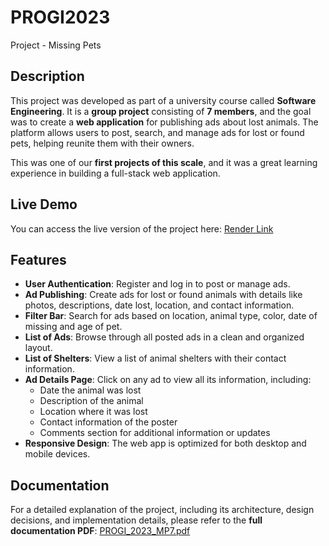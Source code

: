 # PROGI2023
Project - Missing Pets

## Description
This project was developed as part of a university course called **Software Engineering**. It is a **group project** consisting of **7 members**, and the goal was to create a **web application** for publishing ads about lost animals. The platform allows users to post, search, and manage ads for lost or found pets, helping reunite them with their owners.

This was one of our **first projects of this scale**, and it was a great learning experience in building a full-stack web application.

## Live Demo
You can access the live version of the project here: [Render Link](https://missing-pets-xpo8.onrender.com)

## Features
- **User Authentication**: Register and log in to post or manage ads.
- **Ad Publishing**: Create ads for lost or found animals with details like photos, descriptions, date lost, location, and contact information.
- **Filter Bar**: Search for ads based on location, animal type, color, date of missing and age of pet.
- **List of Ads**: Browse through all posted ads in a clean and organized layout.
- **List of Shelters**: View a list of animal shelters with their contact information.
- **Ad Details Page**: Click on any ad to view all its information, including:
  - Date the animal was lost
  - Description of the animal
  - Location where it was lost
  - Contact information of the poster
  - Comments section for additional information or updates
- **Responsive Design**: The web app is optimized for both desktop and mobile devices.

## Documentation
For a detailed explanation of the project, including its architecture, design decisions, and implementation details, please refer to the **full documentation PDF**: [PROGI_2023_MP7.pdf](https://github.com/KrsticevicM/MP7/blob/master/PROGI_2023_MP7.pdf)

